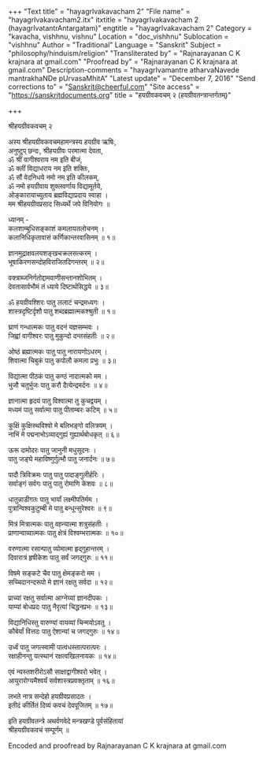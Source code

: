 +++
"Text title" = "hayagrIvakavacham 2"
"File name" = "hayagrIvakavacham2.itx"
itxtitle = "hayagrIvakavacham 2 (hayagrIvatantrAntargatam)"
engtitle = "hayagrIvakavacham 2"
Category = "kavacha, vishhnu, vishnu"
Location = "doc_vishhnu"
Sublocation = "vishhnu"
Author = "Traditional"
Language = "Sanskrit"
Subject = "philosophy/hinduism/religion"
"Transliterated by" = "Rajnarayanan C K krajnara at gmail.com"
"Proofread by" = "Rajnarayanan C K krajnara at gmail.com"
Description-comments = "hayagrIvamantre atharvaNavede mantrakhaNDe pUrvasaMhitA"
"Latest update" = "December 7, 2016"
"Send corrections to" = "Sanskrit@cheerful.com"
"Site access" = "https://sanskritdocuments.org"
title = "हयग्रीवकवचम् २ (हयग्रीवतन्त्रान्तर्गतम्)"

+++
  
 श्रीहयग्रीवकवचम् २   
  
अस्य श्रीहयग्रीवकवचमहामन्त्रस्य हयग्रीव ऋषिः,  
अनुष्टुप् छन्दः, श्रीहयग्रीवः परमात्मा देवता,  
ॐ श्रीं वागीश्वराय नम इति बीजं,  
ॐ क्लीं विद्याधराय नम इति शक्तिः,  
ॐ सौं वेदनिधये नमो नम इति कीलकम्,  
ॐ नमो हयग्रीवाय शुक्लवर्णाय विद्यामूर्तये,  
ओङ्कारायाच्युताय ब्रह्मविद्याप्रदाय स्वाहा ।  
मम श्रीहयग्रीवप्रसाद सिध्यर्थे जपे विनियोगः ॥  
  
ध्यानम् -  
कलशाम्बुधिसङ्काशं कमलायतलोचनम् ।  
कलानिधिकृतावासं कर्णिकान्तरवासिनम् ॥ १॥  
  
ज्ञानमुद्राक्षवलयशङ्खचक्रलसत्करम् ।  
भूषाकिरणसन्दोहविराजितदिगन्तरम् ॥ २॥  
  
वक्त्राब्जनिर्गतोद्दामवाणीसन्तानशोभितम् ।  
देवतासार्वभौमं तं ध्याये दिष्टार्थसिद्धये ॥ ३॥  
  
ॐ हयग्रीवश्शिरः पातु ललाटं चन्द्रमध्यगः ।  
शास्त्रदृष्टिर्दृशौ पातु शब्दब्रह्मात्मकश्श्रुती ॥ १॥  
  
घ्राणं गन्धात्मकः पातु वदनं यज्ञसम्भवः ।  
जिह्वां वागीश्वरः पातु मुकुन्दो दन्तसंहतीः ॥ २॥  
  
ओष्ठं ब्रह्मात्मकः पातु पातु नारायणोऽधरम् ।  
शिवात्मा चिबुकं पातु कपोलौ कमला प्रभुः ॥ ३॥  
  
विद्यात्मा पीठकं पातु कण्ठं नादात्मको मम ।  
भुजौ चतुर्भुजः पातु करौ दैत्येन्द्रमर्दनः ॥ ४॥  
  
ज्ञानात्मा हृदयं पातु विश्वात्मा तु कुचद्वयम् ।  
मध्यमं पातु सर्वात्मा पातु पीताम्बरः कटिम् ॥ ५॥  
  
कुक्षिं कुक्षिस्थविश्वो मे बलिभङ्गो वलित्रयम् ।  
नाभिं मे पद्मनाभोऽव्याद्गुह्यं  गुह्यार्थबोधकृत् ॥ ६॥  
  
ऊरू दामोदरः पातु जानुनी मधुसूदनः ।  
पातु जङ्घे महाविष्णुर्गुल्भौ पातु जनार्दनः ॥ ७॥  
  
पादौ त्रिविक्रमः पातु पातु पादाङ्गुलीर्हरिः ।  
सर्वाङ्गं सर्वगः पातु पातु रोमाणि केशवः ॥ ८॥  
  
धातुन्नाडीगतः पातु भार्यां लक्ष्मीपतिर्मम ।  
पुत्रान्विश्वकुटुम्बी मे पातु बन्धून्सुरेश्वरः ॥ ९॥  
  
मित्रं मित्रात्मकः पातु वह्न्यात्मा शत्रुसंहतीः ।  
प्राणान्वाय्वात्मकः पातु क्षेत्रं विश्वम्भरात्मकः ॥ १०॥  
  
वरुणात्मा रसान्पातु व्योमात्मा हृद्गुहान्तरम् ।  
दिवारात्रं हृषीकेशः पातु सर्वं जगद्गुरुः ॥ ११॥  
  
विषमे सङ्कटे चैव पातु क्षेमङ्करो मम ।  
सच्चिदानन्दरूपो मे ज्ञानं रक्षतु सर्वदा ॥ १२॥  
  
प्राच्यां रक्षतु सर्वात्मा आग्नेय्यां ज्ञानदीपकः ।  
याम्यां बोधप्रदः पातु नैरृत्यां चिद्धनप्रभः ॥ १३॥  
  
विद्यानिधिस्तु वारुण्यां वायव्यां चिन्मयोऽवतु ।  
कौबेर्यां वित्तदः पातु ऐशान्यां च जगद्गुरुः ॥ १४॥  
  
उर्ध्वं पातु जगत्स्वामी पात्वधस्तात्परात्परः ।  
रक्षाहीनन्तु यत्स्थानं रक्षत्वखिलनायकः ॥ १४॥  
  
एवं न्यस्तशरीरोऽसौ साक्षाद्वागीश्वरो भवेत् ।  
आयुरारोग्यमैश्वर्यं सर्वशास्त्रप्रवक्तृताम् ॥ १६॥  
  
लभते नात्र सन्देहो हयग्रीवप्रसादतः ।  
इतीदं कीर्तितं दिव्यं कवचं देवपूजितम् ॥ १७॥  
  
इति हयग्रीवतन्त्रे अथर्वणवेदे मन्त्रखण्डे पूर्वसंहितायां  
श्रीहयग्रीवकवचं सम्पूर्णम् ॥  
  
  
Encoded and proofread by Rajnarayanan C K krajnara at gmail.com  
  
